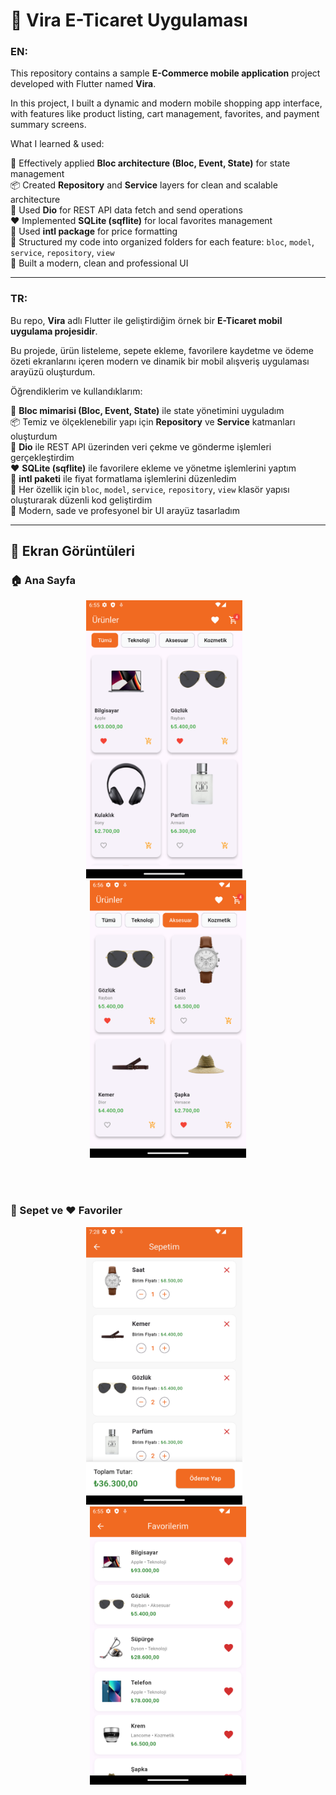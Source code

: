 # 🛒 Vira E-Ticaret Uygulaması

### EN:  
This repository contains a sample **E-Commerce mobile application** project developed with Flutter named **Vira**.

In this project, I built a dynamic and modern mobile shopping app interface, with features like product listing, cart management, favorites, and payment summary screens.

What I learned & used:

🎯 Effectively applied **Bloc architecture (Bloc, Event, State)** for state management  
📦 Created **Repository** and **Service** layers for clean and scalable architecture  
📡 Used **Dio** for REST API data fetch and send operations  
❤️ Implemented **SQLite (sqflite)** for local favorites management  
💸 Used **intl package** for price formatting  
🧩 Structured my code into organized folders for each feature: `bloc`, `model`, `service`, `repository`, `view`  
🎨 Built a modern, clean and professional UI  

---

### TR:  
Bu repo, **Vira** adlı Flutter ile geliştirdiğim örnek bir **E-Ticaret mobil uygulama projesidir**.

Bu projede, ürün listeleme, sepete ekleme, favorilere kaydetme ve ödeme özeti ekranlarını içeren modern ve dinamik bir mobil alışveriş uygulaması arayüzü oluşturdum.

Öğrendiklerim ve kullandıklarım:

🎯 **Bloc mimarisi (Bloc, Event, State)** ile state yönetimini uyguladım  
📦 Temiz ve ölçeklenebilir yapı için **Repository** ve **Service** katmanları oluşturdum  
📡 **Dio** ile REST API üzerinden veri çekme ve gönderme işlemleri gerçekleştirdim  
❤️ **SQLite (sqflite)** ile favorilere ekleme ve yönetme işlemlerini yaptım  
💸 **intl paketi** ile fiyat formatlama işlemlerini düzenledim  
🧩 Her özellik için `bloc`, `model`, `service`, `repository`, `view` klasör yapısı oluşturarak düzenli kod geliştirdim  
🎨 Modern, sade ve profesyonel bir UI arayüz tasarladım  

---

## 📸 Ekran Görüntüleri  

### 🏠 Ana Sayfa

<div align="center">
  <img src="images/home_page.png" alt="Ana Sayfa" width="250"/>
  &nbsp;&nbsp;
  <img src="images/home_page_2.png" alt="Kategori" width="250"/>
</div>

<br><br>

### 🛒 Sepet ve ❤️ Favoriler

<div align="center">
  <img src="images/cart_page.png" alt="Sepet" width="250"/>
  &nbsp;&nbsp;
  <img src="images/favorite_page.png" alt="Favoriler" width="250"/>
</div>
